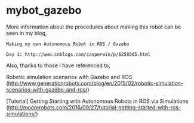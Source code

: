 # mybot_gazebo

More information about the procedures about making this robot can be seen in my blog,

	Making my own Autonomous Robot in ROS / Gazebo

	Day 1: http://www.cnblogs.com/casperwin/p/6258565.html

Also, thanks to those I have referenced to,

Robotic simulation scenarios with Gazebo and ROS (http://www.generationrobots.com/blog/en/2015/02/robotic-simulation-scenarios-with-gazebo-and-ros/)

[Tutorial] Getting Starting with Autonomous Robots in ROS via Simulations (http://moorerobots.com/2016/09/27/tutorial-getting-started-with-ros-simulations/)
